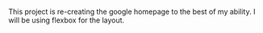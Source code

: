 This project is re-creating the google homepage to the best of my ability. I will be using flexbox for the layout.
